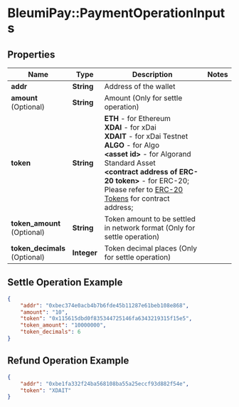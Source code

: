 # BleumiPay::PaymentOperationInputs

## Properties

Name | Type | Description | Notes
------------ | ------------- | ------------- | -------------
**addr** | **String** | Address of the wallet | 
**amount** <br> (Optional) | **String** | Amount (Only for settle operation) | 
**token** | **String** | <b>ETH</b> - for Ethereum  <br/>  <b>XDAI</b> - for xDai <br/>  <b>XDAIT</b> - for xDai Testnet <br/>  <b>ALGO</b> - for Algo <br/>  <b>&lt;asset id&gt;</b> - for Algorand Standard Asset <br/>  <b> &lt;contract address of ERC-20 token&gt;</b> - for ERC-20; Please refer to [ERC-20 Tokens](https://pay.bleumi.com/docs/#erc-20) for contract address;  |  
**token_amount** <br> (Optional) | **String** | Token amount to be settled in network format (Only for settle operation) | 
**token_decimals** <br> (Optional) | **Integer** | Token decimal places (Only for settle operation) | 

## Settle Operation Example

```json
{
    "addr": "0xbec374e0acb4b7b6fde45b11287e61beb108e868",
    "amount": "10",
    "token": "0x115615dbd0f835344725146fa6343219315f15e5",
    "token_amount": "10000000",
    "token_decimals": 6
}
```

## Refund Operation Example

```json
{
    "addr": "0xbe1fa332f24ba568108ba55a25eccf93d882f54e",
    "token": "XDAIT"
}
```